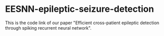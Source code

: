 # EESNN-epileptic-seizure-detection
This is the code link of our paper "Efficient cross-patient epileptic detection through spiking recurrent neural network". 
